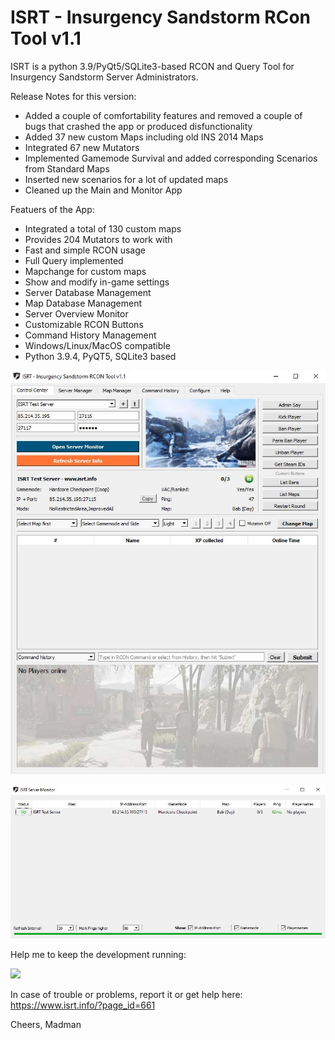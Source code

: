 # ISRT - Insurgency Sandstorm RCon Tool v1.1

ISRT is a python 3.9/PyQt5/SQLite3-based RCON and Query Tool for Insurgency Sandstorm Server Administrators.

Release Notes for this version:
- Added a couple of comfortability features and removed a couple of bugs that crashed the app or produced disfunctionality
- Added 37 new custom Maps including old INS 2014 Maps
- Integrated 67 new Mutators
- Implemented Gamemode Survival and added corresponding Scenarios from Standard Maps
- Inserted new scenarios for a lot of updated maps
- Cleaned up the Main and Monitor App


Featuers of the App:
- Integrated a total of 130 custom maps
- Provides 204 Mutators to work with
- Fast and simple RCON usage
- Full Query implemented
- Mapchange for custom maps
- Show and modify in-game settings
- Server Database Management
- Map Database Management
- Server Overview Monitor
- Customizable RCON Buttons
- Command History Management
- Windows/Linux/MacOS compatible
- Python 3.9.4, PyQT5, SQLite3 based

![Alt text](img/preview_v1.1_main.jpg?raw=true "ISRT Main Image")

![Alt text](img/preview_v1.1_monitor.jpg?raw=true "ISRT Monitor Image")


Help me to keep the development running:

[![](https://www.paypalobjects.com/en_US/i/btn/btn_donateCC_LG.gif)](https://www.paypal.com/donate?hosted_button_id=RLSPYUNWLYA9Y)

In case of trouble or problems, report it or get help here:
https://www.isrt.info/?page_id=661

Cheers,
Madman